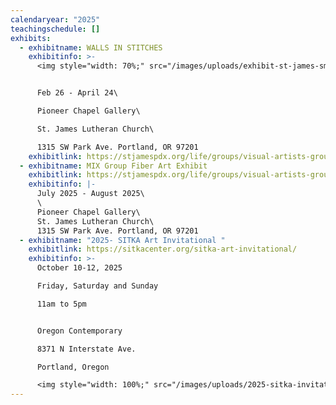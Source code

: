 ```yaml
---
calendaryear: "2025"
teachingschedule: []
exhibits:
  - exhibitname: WALLS IN STITCHES
    exhibitinfo: >-
      <img style="width: 70%;" src="/images/uploads/exhibit-st-james-small.jpg">


      Feb 26 - April 24\

      Pioneer Chapel Gallery\

      St. James Lutheran Church\

      1﻿315 SW Park Ave. Portland, OR 97201
    exhibitlink: https://stjamespdx.org/life/groups/visual-artists-group/
  - exhibitname: MIX Group Fiber Art Exhibit
    exhibitlink: https://stjamespdx.org/life/groups/visual-artists-group/
    exhibitinfo: |-
      July 2025 - August 2025\
      \
      Pioneer Chapel Gallery\
      St. James Lutheran Church\
      1﻿315 SW Park Ave. Portland, OR 97201
  - exhibitname: "2025- SITKA Art Invitational "
    exhibitlink: https://sitkacenter.org/sitka-art-invitational/
    exhibitinfo: >-
      October 10-12, 2025

      Friday, Saturday and Sunday

      11am to 5pm


      Oregon Contemporary

      8371 N Interstate Ave.

      Portland, Oregon

      <img style="width: 100%;" src="/images/uploads/2025-sitka-invitational-ecard.png">
---
```

